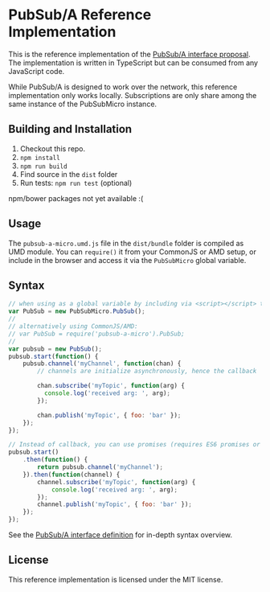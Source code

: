 PubSub/A Reference Implementation
=================================

This is the reference implementation of the [PubSub/A interface proposal][pubsub-interfaces]. The
implementation is written in TypeScript but can be consumed from any JavaScript code.

While PubSub/A is designed to work over the network, this reference implementation only works
locally. Subscriptions are only share among the same instance of the PubSubMicro instance.

Building and Installation
-------------------------

1. Checkout this repo.
1. `npm install`
1. `npm run build`
1. Find source in the `dist` folder
1. Run tests: `npm run test` (optional)

npm/bower packages not yet available :(

Usage
-----

The `pubsub-a-micro.umd.js` file in the `dist/bundle` folder is compiled as UMD module. You can `require()` it from your CommonJS or AMD setup, or include in the browser and access it via the `PubSubMicro` global variable.

Syntax
------

```javascript
// when using as a global variable by including via <script></script> tag
var PubSub = new PubSubMicro.PubSub();
//
// alternatively using CommonJS/AMD:
// var PubSub = require('pubsub-a-micro').PubSub;
//
var pubsub = new PubSub();
pubsub.start(function() {
    pubsub.channel('myChannel', function(chan) {
        // channels are initialize asynchronously, hence the callback

        chan.subscribe('myTopic', function(arg) {
          console.log('received arg: ', arg);
        });

        chan.publish('myTopic', { foo: 'bar' });
    });
});

// Instead of callback, you can use promises (requires ES6 promises or shim)
pubsub.start()
    .then(function() {
        return pubsub.channel('myChannel');
    }).then(function(channel) {
        channel.subscribe('myTopic', function(arg) {
            console.log('received arg: ', arg);
        });
        channel.publish('myTopic', { foo: 'bar' });
    });
});
```

See the [PubSub/A interface definition][pubsub-interfaces] for in-depth syntax overview.

License
-------
This reference implementation is licensed under the MIT license.


  [pubsub-interfaces]: https://github.com/pubsub-a/pubsub-interfaces
